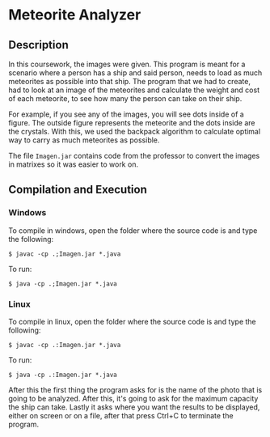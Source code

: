 # Meteorite Analyzer

## Description

In this coursework, the images were given. This program is meant for a scenario where a person has a ship and said person, needs to load as much meteorites as possible into that ship. The program that we had to create, had to look at an image of the meteorites and calculate the weight and cost of each meteorite, to see how many the person can take on their ship.

For example, if you see any of the images, you will see dots inside of a figure. The outside figure represents the meteorite and the dots inside are the crystals. With this, we used the backpack algorithm to calculate optimal way to carry as much meteorites as possible.

The file ```Imagen.jar``` contains code from the professor to convert the images in matrixes so it was easier to work on.

## Compilation and Execution

### Windows

To compile in windows, open the folder where the source code is and type the following:

```
$ javac -cp .;Imagen.jar *.java
```

To run:

```
$ java -cp .;Imagen.jar *.java
```

### Linux
To compile in linux, open the folder where the source code is and type the following:

```
$ javac -cp .:Imagen.jar *.java
```

To run:

```
$ java -cp .:Imagen.jar *.java
```

After this the first thing the program asks for is the name of the photo that is going to be analyzed. After this, it's going to ask for the maximum capacity the ship can take. Lastly it asks where you want the results to be displayed, either on screen or on a file, after that press Ctrl+C to terminate the program.